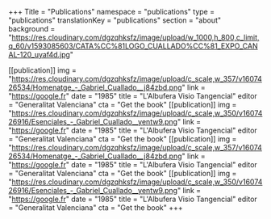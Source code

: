 +++
Title = "Publications"
namespace = "publications"
type = "publications"
translationKey = "publications"
section = "about"
background = "https://res.cloudinary.com/dgzqhksfz/image/upload/w_1000,h_800,c_limit,q_60/v1593085603/CATA%CC%81LOGO_CUALLADO%CC%81_EXPO_CANAL-120_uyaf4d.jpg"

[[publication]]
img = "https://res.cloudinary.com/dgzqhksfz/image/upload/c_scale,w_357/v1607426534/Homenatge_-_Gabriel_Cuallado__j84zbd.png"
link = "https://google.fr"
date = "1985"
title = "L'Albufera Visio Tangencial"
editor = "Generalitat Valenciana"
cta = "Get the book"
[[publication]]
img = "https://res.cloudinary.com/dgzqhksfz/image/upload/c_scale,w_350/v1607426916/Esenciales_-_Gabriel_Cuallado__yentw9.png"
link = "https://google.fr"
date = "1985"
title = "L'Albufera Visio Tangencial"
editor = "Generalitat Valenciana"
cta = "Get the book"
[[publication]]
img = "https://res.cloudinary.com/dgzqhksfz/image/upload/c_scale,w_357/v1607426534/Homenatge_-_Gabriel_Cuallado__j84zbd.png"
link = "https://google.fr"
date = "1985"
title = "L'Albufera Visio Tangencial"
editor = "Generalitat Valenciana"
cta = "Get the book"
[[publication]]
img = "https://res.cloudinary.com/dgzqhksfz/image/upload/c_scale,w_350/v1607426916/Esenciales_-_Gabriel_Cuallado__yentw9.png"
link = "https://google.fr"
date = "1985"
title = "L'Albufera Visio Tangencial"
editor = "Generalitat Valenciana"
cta = "Get the book"
+++